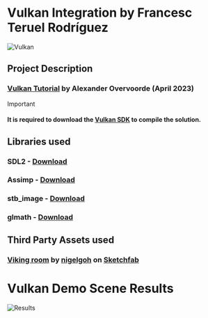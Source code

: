 # Vulkan Integration by Francesc Teruel Rodríguez

![Vulkan](https://github.com/francesctr4/HelloVulkan/assets/99948892/76ebfd58-c963-424d-b0b4-0970b58d09cc)

## Project Description



### [Vulkan Tutorial](https://vulkan-tutorial.com/) by Alexander Overvoorde (April 2023)

> [!IMPORTANT]
> #### It is required to download the [Vulkan SDK](https://vulkan.lunarg.com/) to compile the solution.

## Libraries used

### SDL2 - [Download](https://github.com/libsdl-org/SDL/releases/tag/release-2.28.5)
### Assimp - [Download](https://github.com/assimp/assimp/releases/tag/v5.3.1)
### stb_image - [Download](https://github.com/nothings/stb/blob/master/stb_image.h)
### glmath - [Download](https://github.com/g-truc/glm/releases/tag/0.9.9.8)

## Third Party Assets used

### [Viking room](https://sketchfab.com/3d-models/viking-room-a49f1b8e4f5c4ecf9e1fe7d81915ad38) by [nigelgoh](https://sketchfab.com/nigelgoh) on [Sketchfab](https://sketchfab.com/)

# Vulkan Demo Scene Results

![Results](https://github.com/francesctr4/HelloVulkan/assets/99948892/35c55940-e215-49e0-b2c7-509bd609a2af)

